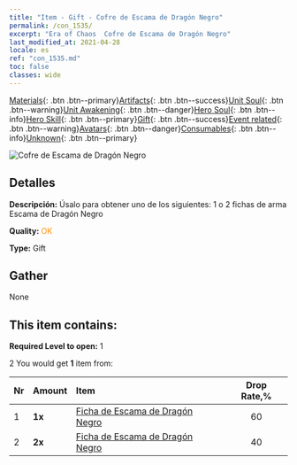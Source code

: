 ```yaml
---
title: "Item - Gift - Cofre de Escama de Dragón Negro"
permalink: /con_1535/
excerpt: "Era of Chaos  Cofre de Escama de Dragón Negro"
last_modified_at: 2021-04-28
locale: es
ref: "con_1535.md"
toc: false
classes: wide
---
```

 [Materials](/ItemsES/){: .btn .btn--primary}[Artifacts](/ItemsES/Artifacts/){: .btn .btn--success}[Unit Soul](/ItemsES/UnitSoul/){: .btn .btn--warning}[Unit Awakening](/ItemsES/UnitAwakening/){: .btn .btn--danger}[Hero Soul](/ItemsES/HeroSoul/){: .btn .btn--info}[Hero Skill](/ItemsES/HeroSkill/){: .btn .btn--primary}[Gift](/ItemsES/Gift/){: .btn .btn--success}[Event related](/ItemsES/Events/){: .btn .btn--warning}[Avatars](/ItemsES/Avatars/){: .btn .btn--danger}[Consumables](/ItemsES/Consumables/){: .btn .btn--info}[Unknown](/ItemsES/Unknown/){: .btn .btn--primary}

 ![Cofre de Escama de Dragón Negro](/images/t/i_907149.png)

## Detalles
 **Descripción:** Úsalo para obtener uno de los siguientes: 1 o 2 fichas de arma Escama de Dragón Negro

 **Quality:** <span style="color: #FF8C00">OK</span>

 **Type:** Gift

## Gather

  None

## This item contains:

 **Required Level to open:** 1

 2 You would get **1** item  from:

  | Nr | Amount |     Item    | Drop Rate,% |
  |:---|:-------|:------------|:---------:|
  | 1 |  **1x** | [Ficha de Escama de Dragón Negro](/ItemsES/con_993/) | 60 | 
  | 2 |  **2x** | [Ficha de Escama de Dragón Negro](/ItemsES/con_993/) | 40 | 
